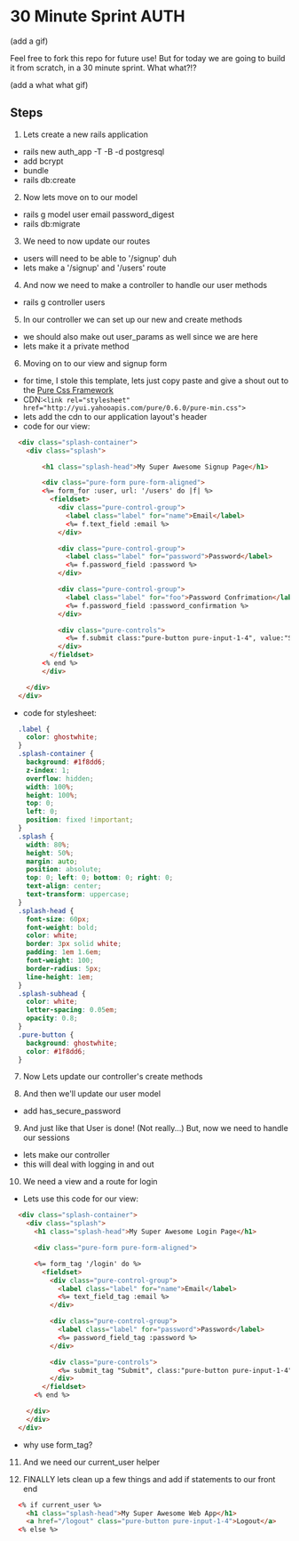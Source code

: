 # 30 Minute Sprint AUTH

(add a gif)

Feel free to fork this repo for future use! But for today we are going to build it from scratch, in a 30 minute sprint. What what?!?

(add a what what gif)

## Steps

1. Lets create a new rails application
  - rails new auth_app -T -B -d postgresql
  - add bcrypt
  - bundle
  - rails db:create

2. Now lets move on to our model
  - rails g model user email password_digest
  - rails db:migrate

3. We need to now update our routes
  - users will need to be able to '/signup' duh
  - lets make a '/signup' and '/users' route

4. And now we need to make a controller to handle our user methods
  - rails g controller users

5. In our controller we can set up our new and create methods
  - we should also make out user_params as well since we are here
  - lets make it a private method

6. Moving on to our view and signup form
  - for time, I stole this template, lets just copy paste and give a shout out to the [Pure Css Framework](purecss.io)
  - CDN:```<link rel="stylesheet" href="http://yui.yahooapis.com/pure/0.6.0/pure-min.css">```
  - lets add the cdn to our application layout's header
  - code for our view:

```html
  <div class="splash-container">
    <div class="splash">

        <h1 class="splash-head">My Super Awesome Signup Page</h1>

        <div class="pure-form pure-form-aligned">
        <%= form_for :user, url: '/users' do |f| %>
          <fieldset>
            <div class="pure-control-group">
              <label class="label" for="name">Email</label>
              <%= f.text_field :email %>
            </div>

            <div class="pure-control-group">
              <label class="label" for="password">Password</label>
              <%= f.password_field :password %>
            </div>

            <div class="pure-control-group">
              <label class="label" for="foo">Password Confrimation</label>
              <%= f.password_field :password_confirmation %>
            </div>

            <div class="pure-controls">
              <%= f.submit class:"pure-button pure-input-1-4", value:"Submit"%>
            </div>
          </fieldset>
        <% end %>
        </div>

    </div>
  </div>
```

  - code for stylesheet:
  
```css
  .label {
    color: ghostwhite;
  }
  .splash-container {
    background: #1f8dd6;
    z-index: 1;
    overflow: hidden;
    width: 100%;
    height: 100%;
    top: 0;
    left: 0;
    position: fixed !important;
  }
  .splash {
    width: 80%;
    height: 50%;
    margin: auto;
    position: absolute;
    top: 0; left: 0; bottom: 0; right: 0;
    text-align: center;
    text-transform: uppercase;
  }
  .splash-head {
    font-size: 60px;
    font-weight: bold;
    color: white;
    border: 3px solid white;
    padding: 1em 1.6em;
    font-weight: 100;
    border-radius: 5px;
    line-height: 1em;
  }
  .splash-subhead {
    color: white;
    letter-spacing: 0.05em;
    opacity: 0.8;
  }
  .pure-button {
    background: ghostwhite;
    color: #1f8dd6;
  }
```
7. Now Lets update our controller's create methods

8. And then we'll update our user model
  - add has_secure_password

9. And just like that User is done! (Not really...) But, now we need to handle our sessions
  - lets make our controller
  - this will deal with logging in and out

10. We need a view and a route for login
  - Lets use this code for our view:

```html
  <div class="splash-container">
    <div class="splash">
      <h1 class="splash-head">My Super Awesome Login Page</h1>

      <div class="pure-form pure-form-aligned">

      <%= form_tag '/login' do %>
        <fieldset>
          <div class="pure-control-group">
            <label class="label" for="name">Email</label>
            <%= text_field_tag :email %>
          </div>

          <div class="pure-control-group">
            <label class="label" for="password">Password</label>
            <%= password_field_tag :password %>
          </div>

          <div class="pure-controls">
            <%= submit_tag "Submit", class:"pure-button pure-input-1-4" %>
          </div>
        </fieldset>
      <% end %>

    </div>
    </div>
  </div>
```
  - why use form_tag?

11. And we need our current_user helper

12. FINALLY lets clean up a few things and add if statements to our front end

```html
  <% if current_user %>
    <h1 class="splash-head">My Super Awesome Web App</h1>
    <a href="/logout" class="pure-button pure-input-1-4">Logout</a>
  <% else %>
```
